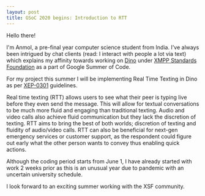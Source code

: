 ```yaml
---
layout: post
title: GSoC 2020 begins: Introduction to RTT
---
```


Hello there!

I'm Anmol, a pre-final year computer science student from India. I've always been intrigued by chat clients (read: I interact with people a lot via text) which explains my affinity towards working on [Dino](https://dino.im/) under [XMPP Standards Foundation](https://xmpp.org/about/xmpp-standards-foundation.html) as a part of Google Summer of Code.

For my project this summer I will be implementing Real Time Texting in Dino as per [XEP-0301](https://xmpp.org/extensions/xep-0301.html) guidelines.

Real time texting (RTT) allows users to see what their peer is typing live before they even send the message. This will allow for textual conversations to be much more fluid and engaging than traditional texting. Audio and video calls also achieve fluid communication but they lack the discretion of texting. RTT aims to bring the best of both worlds; discretion of texting and fluidity of audio/video calls. RTT can also be beneficial for next-gen emergency services or customer support, as the respondent could figure out early what the other person wants to convey thus enabling quick actions.

Although the coding period starts from June 1, I have already started with work 2 weeks prior as this is an unusual year due to pandemic with an uncertain university schedule.

I look forward to an exciting summer working with the XSF community.
